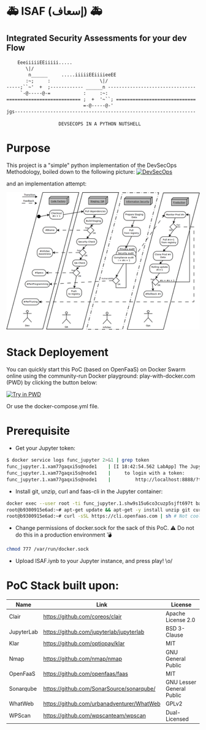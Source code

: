 # :ambulance: ISAF (إسعاف) :ambulance:
## Integrated Security Assessments for your dev Flow
```
    EeeiiiiiEEiiiii.....                                             
       \|/                                                           
        n______     .....iiiiiEEiiiieeEE                             
       :~;     :                  \|/                                
-----;``~'  +  ;------------ ______n --------------------------------
     `-@-----@-=            :     :~:                                
=========================== ;  +  '~``; =============================
                            =-@-----@-'                              
jgs------------------------------------------------------------------

                   DEVSECOPS IN A PYTHON NUTSHELL        
```
# Purpose
This project is a "simple" python implementation of the DevSecOps Methodology, boiled down to the following picture:
[![DevSecOps](https://insights.sei.cmu.edu/assets/content/CISecurityChecking2.png)](https://insights.sei.cmu.edu/sei_blog/2014/12/security-in-continuous-integration.html)  

and an implementation attempt:  

[![Go with the Flow Morty!!](Flow.png)](https://medium.com/@H.A.T/how-to-implement-webs-hospital-b0d8b85389ce)

# Stack Deployement
You can quickly start this PoC (based on OpenFaaS) on Docker Swarm online using the community-run Docker playground: play-with-docker.com (PWD) by clicking the button below:  

[![Try in PWD](https://cdn.rawgit.com/play-with-docker/stacks/cff22438/assets/images/button.png)](http://labs.play-with-docker.com/?stack=https://gist.githubusercontent.com/h-a-t/eafbb19d7ce46c4ee4a541df018a5f37/raw/d1aa99f6fec38620f09ecd3a9bbfb79207cf3dde/docker-compose.yml&stack_name=func)

Or use the docker-compose.yml file.

# Prerequisite
- Get your Jupyter token:

```bash
$ docker service logs func_jupyter 2>&1 | grep token
func_jupyter.1.xam77gaqxi5s@node1    | [I 18:42:54.562 LabApp] The Jupyter Notebook is running at: http://[all ip addresses on your system]:8888/?token=5afdefee1c98acac0bbf29ae9972b7ccd23c50c115e74e49
func_jupyter.1.xam77gaqxi5s@node1    |     to login with a token:
func_jupyter.1.xam77gaqxi5s@node1    |         http://localhost:8888/?token=5afdefee1c98acac0bbf29ae9972b7ccd23c50c115e74e49
```

- Install git, unzip, curl and faas-cli in the Jupyter container:

```bash
docker exec --user root -ti func_jupyter.1.shw9s15u6co3cuzp5sjft697t bash
root@b9300915e6ad:~# apt-get update && apt-get -y install unzip git curl
root@b9300915e6ad:~# curl -sSL https://cli.openfaas.com | sh # Not cool :/
```

- Change permissions of docker.sock for the sack of this PoC. :warning: Do not do this in a production environment :bomb:

```bash
chmod 777 /var/run/docker.sock
```

- Upload ISAF.iynb to your Jupyter instance, and press play! \o/


# PoC Stack built upon:  

| Name       | Link                                       | License                   |
|------------|--------------------------------------------|---------------------------|
|    Clair   | https://github.com/coreos/clair            |        Apache License 2.0 |
| JupyterLab | https://github.com/jupyterlab/jupyterlab   |              BSD 3-Clause |
|    Klar    | https://github.com/optiopay/klar           |                       MIT |
|    Nmap    | https://github.com/nmap/nmap               |        GNU General Public |
|  OpenFaaS  | https://github.com/openfaas/faas           |                       MIT |
|  Sonarqube | https://github.com/SonarSource/sonarqube/  | GNU Lesser General Public |
|   WhatWeb  | https://github.com/urbanadventurer/WhatWeb |                     GPLv2 |
|   WPScan   | https://github.com/wpscanteam/wpscan       |             Dual-Licensed |

